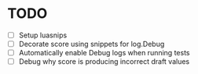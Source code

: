 # TODO

- [ ] Setup luasnips
- [ ] Decorate score using snippets for log.Debug
- [ ] Automatically enable Debug logs when running tests
- [ ] Debug why score is producing incorrect draft values
